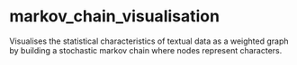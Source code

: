 markov_chain_visualisation
==========================

Visualises the statistical characteristics of textual data as a weighted graph by building a stochastic markov chain where nodes represent characters.
